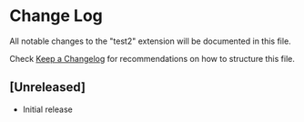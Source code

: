 # Change Log

All notable changes to the "test2" extension will be documented in this file.

Check [Keep a Changelog](http://keepachangelog.com/) for recommendations on how to structure this file.

## [Unreleased]

- Initial release